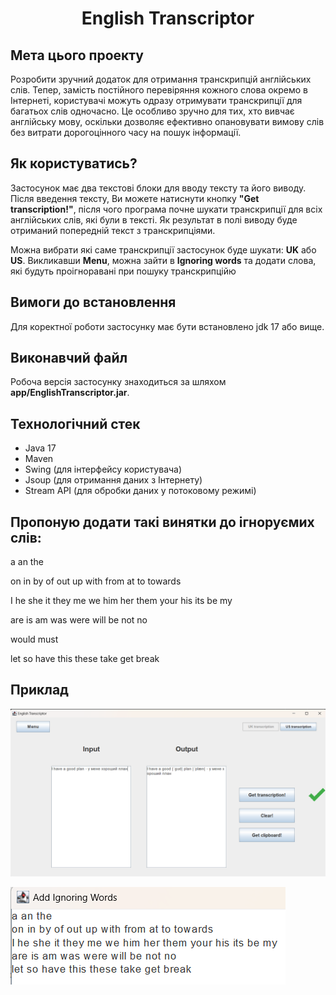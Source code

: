<h1 align="center">English Transcriptor</h1>

## Мета цього проекту

Розробити зручний додаток для отримання транскрипцій англійських слів.
Тепер, замість постійного перевіряння кожного слова окремо в Інтернеті, користувачі можуть одразу отримувати транскрипції для багатьох слів одночасно.
Це особливо зручно для тих, хто вивчає англійську мову, оскільки дозволяє ефективно опановувати вимову слів без витрати дорогоцінного часу на пошук інформації.

## Як користуватись?

Застосунок має два текстові блоки для вводу тексту та його виводу.
Після введення тексту, Ви можете натиснути кнопку **"Get transcription!"**,
після чого програма почне шукати транскрипції для всіх англійських слів, які були в тексті.
Як результат в полі виводу буде отриманий попередній текст з транскрипціями.

Можна вибрати які саме транскрипції застосунок буде шукати: **UK** або **US**.
Викликавши **Menu**, можна зайти в **Ignoring words** та додати слова, які будуть проігноравані при пошуку транскрипційю

## Вимоги до встановлення

Для коректної роботи застосунку має бути встановлено jdk 17 або вище.

## Виконавчий файл

Робоча версія застосунку знаходиться за шляхом **app/EnglishTranscriptor.jar**.

## Технологічний стек

- Java 17
- Maven
- Swing (для інтерфейсу користувача)
- Jsoup (для отримання даних з Інтернету)
- Stream API (для обробки даних у потоковому режимі)

## Пропоную додати такі винятки до ігноруємих слів:

a an the

on in by of out up with from at to towards

I he she it they me we him her them your his its be my

are is am was were will be not no

would must

let so have this these take get break

## Приклад

![Main Frame](assets/appScreen1.png)

![Frame for ignoring words](assets/appScreen2.png)